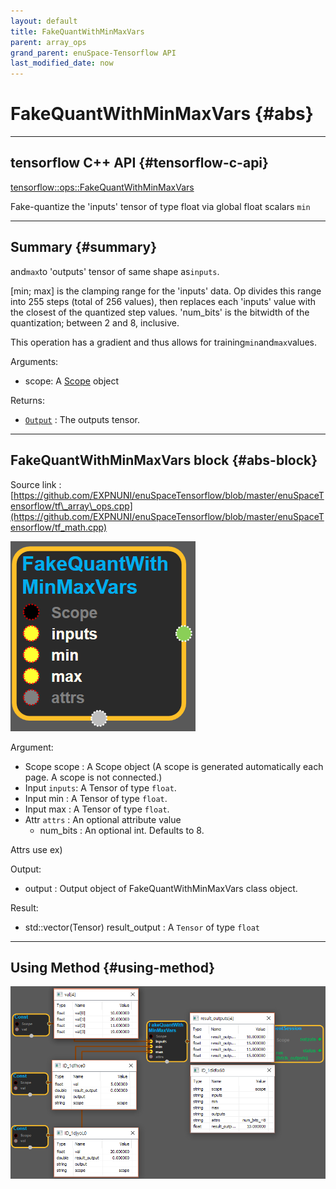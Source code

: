 ```yaml
--- 
layout: default 
title: FakeQuantWithMinMaxVars 
parent: array_ops 
grand_parent: enuSpace-Tensorflow API 
last_modified_date: now 
--- 
```


# FakeQuantWithMinMaxVars {#abs}

---

## tensorflow C++ API {#tensorflow-c-api}

[tensorflow::ops::FakeQuantWithMinMaxVars](https://www.tensorflow.org/versions/r1.2/api_docs/cc/class/tensorflow/ops/fake-quant-with-min-max-vars.html)

Fake-quantize the 'inputs' tensor of type float via global float scalars `min`

---

## Summary {#summary}

and`max`to 'outputs' tensor of same shape as`inputs`.

\[min; max\] is the clamping range for the 'inputs' data. Op divides this range into 255 steps \(total of 256 values\), then replaces each 'inputs' value with the closest of the quantized step values. 'num\_bits' is the bitwidth of the quantization; between 2 and 8, inclusive.

This operation has a gradient and thus allows for training`min`and`max`values.

Arguments:

* scope: A [Scope](https://www.tensorflow.org/versions/r1.2/api_docs/cc/class/tensorflow/scope.html#classtensorflow_1_1_scope) object

Returns:

* [`Output`](https://www.tensorflow.org/versions/r1.2/api_docs/cc/class/tensorflow/output.html#classtensorflow_1_1_output) : The outputs tensor.

---

## FakeQuantWithMinMaxVars block {#abs-block}

Source link :[https://github.com/EXPNUNI/enuSpaceTensorflow/blob/master/enuSpaceTensorflow/tf\_array\_ops.cpp](https://github.com/EXPNUNI/enuSpaceTensorflow/blob/master/enuSpaceTensorflow/tf_math.cpp)

![](./assets/array_ops/fakequantwithminmaxvars1.png)

Argument:

* Scope scope : A Scope object \(A scope is generated automatically each page. A scope is not connected.\)
* Input `inputs`: A Tensor of type `float`.
* Input min : A Tensor of type `float`.
* Input max : A Tensor of type `float`.
* Attr `attrs` : An optional attribute value
  * num\_bits : An optional int. Defaults to 8.

Attrs use ex\)

Output:

* output : Output object of FakeQuantWithMinMaxVars class object.

Result:

* std::vector\(Tensor\) result\_output : A `Tensor` of type `float`  

---

## Using Method {#using-method}

![](./assets/array_ops/fakequantwithminmaxvars2.png)

